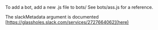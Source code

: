 To add a bot, add a new .js file to bots/
See bots/ass.js for a reference.

The slackMetadata argument is documented [https://glassholes.slack.com/services/2727664062](here)

